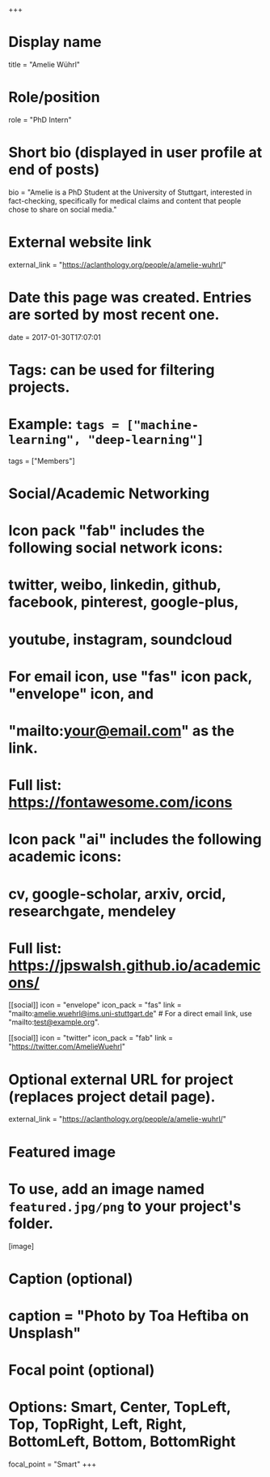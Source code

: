 +++
# Display name
title = "Amelie Wührl"

# Role/position
role = "PhD Intern"

# Short bio (displayed in user profile at end of posts)
bio = "Amelie is a PhD Student at the University of Stuttgart, interested in fact-checking, specifically for medical claims and content that people chose to share on social media."

# External website link
external_link = "https://aclanthology.org/people/a/amelie-wuhrl/"

# Date this page was created. Entries are sorted by most recent one.
date = 2017-01-30T17:07:01

# Tags: can be used for filtering projects.
# Example: `tags = ["machine-learning", "deep-learning"]`
tags = ["Members"]

# Social/Academic Networking
#
# Icon pack "fab" includes the following social network icons:
#
#   twitter, weibo, linkedin, github, facebook, pinterest, google-plus,
#   youtube, instagram, soundcloud
#
#   For email icon, use "fas" icon pack, "envelope" icon, and
#   "mailto:your@email.com" as the link.
#
#   Full list: https://fontawesome.com/icons
#
# Icon pack "ai" includes the following academic icons:
#
#   cv, google-scholar, arxiv, orcid, researchgate, mendeley
#
#   Full list: https://jpswalsh.github.io/academicons/

[[social]]
icon = "envelope"
icon_pack = "fas"
link = "mailto:amelie.wuehrl@ims.uni-stuttgart.de"  # For a direct email link, use "mailto:test@example.org".

[[social]]
icon = "twitter"
icon_pack = "fab"
link = "https://twitter.com/AmelieWuehrl"


# Optional external URL for project (replaces project detail page).
external_link = "https://aclanthology.org/people/a/amelie-wuhrl/"

# Featured image
# To use, add an image named `featured.jpg/png` to your project's folder. 
[image]
  # Caption (optional)
  # caption = "Photo by Toa Heftiba on Unsplash"

  # Focal point (optional)
  # Options: Smart, Center, TopLeft, Top, TopRight, Left, Right, BottomLeft, Bottom, BottomRight
  focal_point = "Smart"
+++
